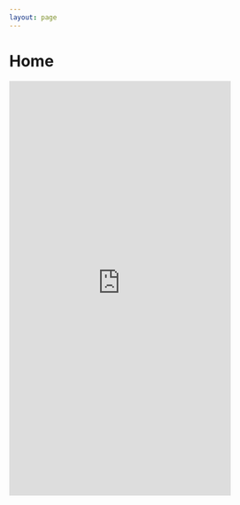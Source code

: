 ```yaml
---
layout: page
---
```


# Home

<iframe src="https://futbolking.github.io/framehome.html" style="border:0px #ffffff hidden;" name="framehome" scrolling="no" frameborder="1" marginheight="0px" marginwidth="0px" height="750px" width="400px"></iframe>
